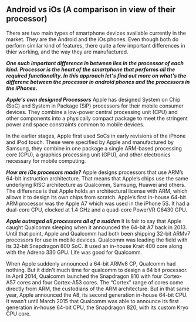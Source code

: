 ## Android vs iOs (A comparison in view of their processor)

There are two main types of smartphone devices available currently in the market. They are the Android and the iOs phones. Even though both do perform similar kind of features, there quite a few important differences in thier working, and the way they are manufactured. 

***One such important difference in between lies in the processor of each kind. Processor is the heart of the smartphone that performs all the required functionality. In this approach let's find out more on what's the differene between the processor in android phones and the processors in the iPhones.***


***Apple's own designed Processors***
Apple has designed System on Chip (SoC) and System in Package (SiP) processors for their mobile consumer devices. They combine a low-power central processing unit (CPU) and other components into a physically compact package to meet the stringent power and space constraints common to mobile devices.

In the earlier stages, Apple first used SoCs in early revisions of the iPhone and iPod touch. These were specified by Apple and manufactured by Samsung, they combine in one package a single ARM-based processing core (CPU), a graphics processing unit (GPU), and other electronics necessary for mobile computing.

***How are iOs procesors made?***
Apple designs processors that use ARM’s 64-bit instruction architecture. That means that Apple’s chips use the same underlying RISC architecture as Qualcomm, Samsung, Huawei and others. The difference is that Apple holds an architectural license with ARM, which allows it to design its own chips from scratch. Apple’s first in-house 64-bit ARM processor was the Apple A7 which was used in the iPhone 5S. It had a dual-core CPU, clocked at 1.4 GHz and a quad-core PowerVR G6430 GPU.

***Apple outraged all processors all of a sudden***
It is fair to say that Apple caught Qualcomm sleeping when it announced the 64-bit A7 back in 2013. Until that point, Apple and Qualcomm had both been shipping 32-bit ARMv7 processors for use in mobile devices. Qualcomm was leading the field with its 32-bit Snapdragon 800 SoC. It used an in-house Krait 400 core along with the Adreno 330 GPU. Life was good for Qualcomm.

When Apple suddenly announced a 64-bit ARMv8 CP, Qualcomm had nothing. But it didn't much time for qualcomm to design a 64 bit processor. In April 2014, Qualcomm launched the Snapdragon 810 with four Cortex-A57 cores and four Cortex-A53 cores. The “Cortex” range of cores come directly from ARM, the custodians of the ARM architecture. But in that same year, Apple announced the A8, its second generation in-house 64-bit CPU. It wasn’t until March 2015 that Qualcomm was able to announce its first generation in-house 64-bit CPU, the Snapdragon 820, with its custom Kryo CPU core.

